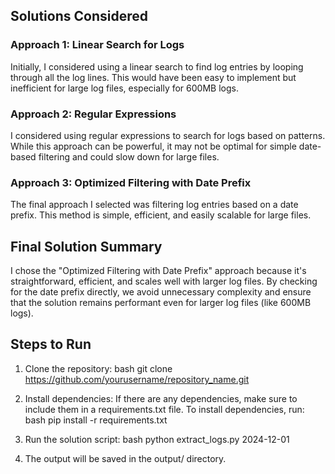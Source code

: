 ## Solutions Considered

### Approach 1: Linear Search for Logs
Initially, I considered using a linear search to find log entries by looping through all the log lines. This would have been easy to implement but inefficient for large log files, especially for 600MB logs.

### Approach 2: Regular Expressions
I considered using regular expressions to search for logs based on patterns. While this approach can be powerful, it may not be optimal for simple date-based filtering and could slow down for large files.

### Approach 3: Optimized Filtering with Date Prefix
The final approach I selected was filtering log entries based on a date prefix. This method is simple, efficient, and easily scalable for large files.

## Final Solution Summary

I chose the "Optimized Filtering with Date Prefix" approach because it's straightforward, efficient, and scales well with larger log files. By checking for the date prefix directly, we avoid unnecessary complexity and ensure that the solution remains performant even for larger log files (like 600MB logs).

## Steps to Run

1. Clone the repository:
   bash
   git clone https://github.com/yourusername/repository_name.git
   

2. Install dependencies:
   If there are any dependencies, make sure to include them in a requirements.txt file.
   To install dependencies, run:
   bash
   pip install -r requirements.txt
   

3. Run the solution script:
   bash
   python extract_logs.py 2024-12-01
   

4. The output will be saved in the output/ directory.
